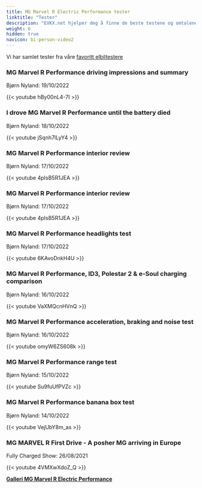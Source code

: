 ```yaml
---
title: MG Marvel R Electric Performance tester
linktitle: "Tester"
description: "EVKX.net hjelper deg å finne de beste testene og omtalene av denne modellen."
weight: 6
hidden: true
navicon: bi-person-video2
---
```

Vi har samlet tester fra våre [favoritt elbiltestere](../../../../../guides/evreviewers/)

<div class="container text-center shadow p-2 pe-4 mb-5 bg-body-tertiary rounded border">
<h3>MG Marvel R Performance driving impressions and summary</h3>
<p>Bjørn Nyland: 19/10/2022</p>

{{< youtube hBy00nL4-7I >}}

</div>
<div class="container text-center shadow p-2 pe-4 mb-5 bg-body-tertiary rounded border">
<h3>I drove MG Marvel R Performance until the battery died</h3>
<p>Bjørn Nyland: 18/10/2022</p>

{{< youtube jSqnh7lLyY4 >}}

</div>
<div class="container text-center shadow p-2 pe-4 mb-5 bg-body-tertiary rounded border">
<h3>MG Marvel R Performance interior review</h3>
<p>Bjørn Nyland: 17/10/2022</p>

{{< youtube 4pIsB5R1JEA >}}

</div>
<div class="container text-center shadow p-2 pe-4 mb-5 bg-body-tertiary rounded border">
<h3>MG Marvel R Performance interior review</h3>
<p>Bjørn Nyland: 17/10/2022</p>

{{< youtube 4pIsB5R1JEA >}}

</div>
<div class="container text-center shadow p-2 pe-4 mb-5 bg-body-tertiary rounded border">
<h3>MG Marvel R Performance headlights test</h3>
<p>Bjørn Nyland: 17/10/2022</p>

{{< youtube 6KAvoDnkH4U >}}

</div>
<div class="container text-center shadow p-2 pe-4 mb-5 bg-body-tertiary rounded border">
<h3>MG Marvel R Performance, ID3, Polestar 2 & e-Soul charging comparison</h3>
<p>Bjørn Nyland: 16/10/2022</p>

{{< youtube VaXMQcnHVnQ >}}

</div>
<div class="container text-center shadow p-2 pe-4 mb-5 bg-body-tertiary rounded border">
<h3>MG Marvel R Performance acceleration, braking and noise test</h3>
<p>Bjørn Nyland: 16/10/2022</p>

{{< youtube omyW6ZS608k >}}

</div>
<div class="container text-center shadow p-2 pe-4 mb-5 bg-body-tertiary rounded border">
<h3>MG Marvel R Performance range test</h3>
<p>Bjørn Nyland: 15/10/2022</p>

{{< youtube Su9fuUfPVZc >}}

</div>
<div class="container text-center shadow p-2 pe-4 mb-5 bg-body-tertiary rounded border">
<h3>MG Marvel R Performance banana box test</h3>
<p>Bjørn Nyland: 14/10/2022</p>

{{< youtube VejUbY8m_as >}}

</div>
<div class="container text-center shadow p-2 pe-4 mb-5 bg-body-tertiary rounded border">
<h3>MG MARVEL R First Drive - A posher MG arriving in Europe</h3>
<p>Fully Charged Show: 26/08/2021</p>

{{< youtube 4VMXwXdoZ_Q >}}

</div>
<div class="mt-3 mb-3">
<a href="../gallery/" class="text-decoration-none text-black">
<strong><i class="bi-arrow-left"></i>Galleri  </strong>
</a>
<a href="../" class="text-decoration-none text-black float-end">
<strong>MG Marvel R Electric Performance <i class="bi-arrow-right"></i></strong>
</a>
</div>
